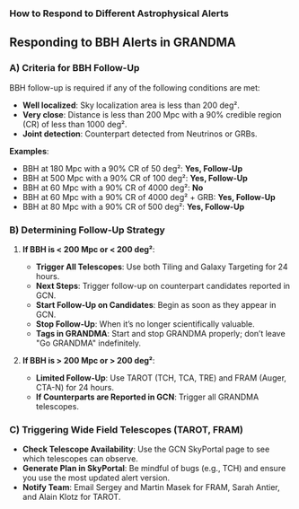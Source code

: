 ### How to Respond to Different Astrophysical Alerts

## Responding to BBH Alerts in GRANDMA

### A) Criteria for BBH Follow-Up
BBH follow-up is required if any of the following conditions are met:
- **Well localized**: Sky localization area is less than 200 deg².
- **Very close**: Distance is less than 200 Mpc with a 90% credible region (CR) of less than 1000 deg².
- **Joint detection**: Counterpart detected from Neutrinos or GRBs.

**Examples**:
- BBH at 180 Mpc with a 90% CR of 50 deg²: **Yes, Follow-Up**
- BBH at 500 Mpc with a 90% CR of 100 deg²: **Yes, Follow-Up**
- BBH at 60 Mpc with a 90% CR of 4000 deg²: **No**
- BBH at 60 Mpc with a 90% CR of 4000 deg² + GRB: **Yes, Follow-Up**
- BBH at 80 Mpc with a 90% CR of 500 deg²: **Yes, Follow-Up**

### B) Determining Follow-Up Strategy
1. **If BBH is < 200 Mpc or < 200 deg²**:
   - **Trigger All Telescopes**: Use both Tiling and Galaxy Targeting for 24 hours.
   - **Next Steps**: Trigger follow-up on counterpart candidates reported in GCN.
   - **Start Follow-Up on Candidates**: Begin as soon as they appear in GCN.
   - **Stop Follow-Up**: When it’s no longer scientifically valuable.
   - **Tags in GRANDMA**: Start and stop GRANDMA properly; don’t leave "Go GRANDMA" indefinitely.

2. **If BBH is > 200 Mpc or > 200 deg²**:
   - **Limited Follow-Up**: Use TAROT (TCH, TCA, TRE) and FRAM (Auger, CTA-N) for 24 hours.
   - **If Counterparts are Reported in GCN**: Trigger all GRANDMA telescopes.

### C) Triggering Wide Field Telescopes (TAROT, FRAM)
- **Check Telescope Availability**: Use the GCN SkyPortal page to see which telescopes can observe.
- **Generate Plan in SkyPortal**: Be mindful of bugs (e.g., TCH) and ensure you use the most updated alert version.
- **Notify Team**: Email Sergey and Martin Masek for FRAM, Sarah Antier, and Alain Klotz for TAROT.
